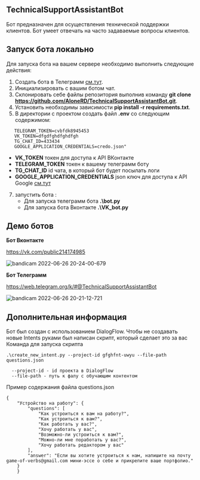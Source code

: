 ## TechnicalSupportAssistantBot
Бот предназначен для осуществления технической поддержки клиентов. Бот умеет отвечать на часто задаваемые вопросы клиентов.
## Запуск бота локально
Для запуска бота на вашем сервере необходимо выполнить следующие действия:

1. Cоздать бота в Телеграмм  [см.тут](https://core.telegram.org/bots).
2. Инициализировать с вашим ботом чат.
3. Склонировать себе файлы репозитория выполнив команду **git clone https://github.com/AloneRD/TechnicalSupportAssistantBot.git**.
4. Установить необходимы зависимости **pip install -r requirements.txt**.
5. В директории с проектом создать файл **.env** со следующим содержимом:
 ```
    TELEGRAM_TOKEN=cvbfdk8945453
    VK_TOKEN=dfgdfghdfghdfgh
    TG_CHAT_ID=433434
    GOOGLE_APPLICATION_CREDENTIALS=credo.json"
 ```
   - **VK_TOKEN** токен для доступа к API ВКонтакте
   - **TELEGRAM_TOKEN** токен к вашему телеграмм боту
   - **TG_CHAT_ID** id чата, в который бот будет посылать логи
   - **GOOGLE_APPLICATION_CREDENTIALS** json ключ для доступа к API Google [см.тут](https://cloud.google.com/docs/authentication/getting-started)
7. запустить бота :
   * Для запуска телеграмм бота **.\bot.py**
   * Для запуска бота Вконтакте **.\VK_bot.py**

## Демо ботов
**Бот Вконтакте**

https://vk.com/public214174985

![bandicam 2022-06-26 20-24-00-679](https://user-images.githubusercontent.com/39197265/175826372-eb09b973-f3b3-4a2e-bd1b-f2be3bcc9ba9.gif)

**Бот Телеграмм**

https://web.telegram.org/k/#@TechnicalSupportAssistantBot

![bandicam 2022-06-26 20-21-12-721](https://user-images.githubusercontent.com/39197265/175826295-4d5c41eb-e275-4c84-b1a7-09e541b397e0.gif)


## Дополнительная информация

Бот был создан с использованием DialogFlow.
Чтобы не создавать новые Intents руками был написан скрипт, который сделает это за вас
Команда для запуска скрипта 
```
.\create_new_intent.py --project-id gfghfnt-uwyu --file-path questions.json

  --project-id - id проекта в DialogFlow
  --file-path - путь к фалу с обучающим контентом 
```

Пример содержания файла questions.json
```
{
    "Устройство на работу": {
        "questions": [
            "Как устроиться к вам на работу?",
            "Как устроиться к вам?",
            "Как работать у вас?",
            "Хочу работать у вас",
            "Возможно-ли устроиться к вам?",
            "Можно-ли мне поработать у вас?",
            "Хочу работать редактором у вас"
        ],
        "answer": "Если вы хотите устроиться к нам, напишите на почту game-of-verbs@gmail.com мини-эссе о себе и прикрепите ваше портфолио."
    }
    }
```
